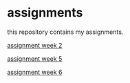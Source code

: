 # assignments
this repository contains my assignments.

[assignment week 2](https://github.com/thombroeders/assignments/blob/master/Assignment_week_2.ipynb)

[assignment week 5](https://github.com/thombroeders/assignments/blob/master/Assignment%20week%205.ipynb)

[assignment week 6](https://github.com/thombroeders/assignments/blob/master/assignment4.ipynb)
